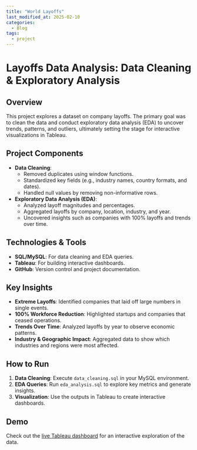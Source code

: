 ```yaml
---
title: "World Layoffs"
last_modified_at: 2025-02-10
categories:
  - Blog
tags:
  - project
---
```


# Layoffs Data Analysis: Data Cleaning & Exploratory Analysis

<!-- ![Layoffs Analysis Banner](/images/Layoff_employees.png) -->

## Overview

This project explores a dataset on company layoffs. The primary goal was to clean the data and conduct exploratory data analysis (EDA) to uncover trends, patterns, and outliers, ultimately setting the stage for interactive visualizations in Tableau.

## Project Components

- **Data Cleaning**: 
  - Removed duplicates using window functions.
  - Standardized key fields (e.g., industry names, country formats, and dates).
  - Handled null values by removing non-informative rows.
- **Exploratory Data Analysis (EDA)**:
  - Analyzed layoff magnitudes and percentages.
  - Aggregated layoffs by company, location, industry, and year.
  - Uncovered insights such as companies with 100% layoffs and trends over time.

## Technologies & Tools

- **SQL/MySQL**: For data cleaning and EDA queries.
- **Tableau**: For building interactive dashboards.
- **GitHub**: Version control and project documentation.


## Key Insights

- **Extreme Layoffs**: Identified companies that laid off large numbers in single events.
- **100% Workforce Reduction**: Highlighted startups and companies that ceased operations.
- **Trends Over Time**: Analyzed layoffs by year to observe economic patterns.
- **Industry & Geographic Impact**: Aggregated data to show which industries and regions were most affected.

## How to Run

1. **Data Cleaning**: Execute `data_cleaning.sql` in your MySQL environment.
2. **EDA Queries**: Run `eda_analysis.sql` to explore key metrics and generate insights.
3. **Visualization**: Use the outputs in Tableau to create interactive dashboards.

## Demo

Check out the [live Tableau dashboard](https://public.tableau.com/app/profile/ericnbello/viz/WorldLayoffs_17382760095000/CompaniesbyCountry) for an interactive exploration of the data.